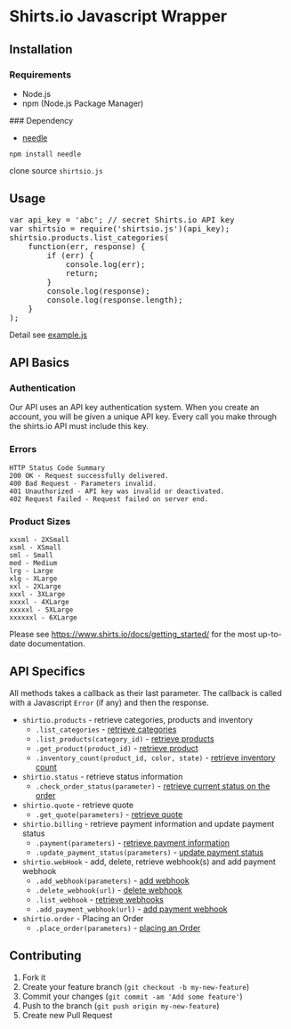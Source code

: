 # Shirts.io Javascript Wrapper


## Installation

### Requirements
<ul>
    <li>Node.js</li>
    <li>npm (Node.js Package Manager)</li>
</ul>
### Dependency
<ul>
    <li><a href="https://www.npmjs.org/package/needle">needle</a></li>
</ul>
<p><code>npm install needle</code></p>
<p>clone source <code>shirtsio.js</code></p>


## Usage
<pre>
var api_key = 'abc'; // secret Shirts.io API key
var shirtsio = require('shirtsio.js')(api_key);
shirtsio.products.list_categories(
    function(err, response) {
        if (err) {
            console.log(err);
            return;
        }
        console.log(response);
        console.log(response.length);
    }
);
</pre>
Detail see <a href="https://github.com/ooshirts/shirtsio-javascript/blob/master/test/example.js">example.js</a>


## API Basics

### Authentication

Our API uses an API key authentication system. When you create an account, you will be given a unique API key. Every call you make through the shirts.io API must include this key.

### Errors

    HTTP Status Code Summary
    200 OK - Request successfully delivered.
    400 Bad Request - Parameters invalid.
    401 Unauthorized - API key was invalid or deactivated.
    402 Request Failed - Request failed on server end.
    
### Product Sizes

    xxsml - 2XSmall
    xsml - XSmall
    sml - Small
    med - Medium
    lrg - Large
    xlg - XLarge
    xxl - 2XLarge
    xxxl - 3XLarge
    xxxxl - 4XLarge
    xxxxxl - 5XLarge
    xxxxxxl - 6XLarge

Please see https://www.shirts.io/docs/getting_started/ for the most up-to-date documentation.


## API Specifics

<p>
All methods takes a callback as their last parameter. The callback is called with a Javascript
<code>Error</code>
(if any) and then the response.
</p>
<ul>
<li><code>shirtio.products</code> - retrieve categories, products and inventory
    <ul>
    <li><code>.list_categories</code> - <a href="https://www.shirts.io/docs/products_reference/">retrieve categories</a></li>
    <li><code>.list_products(category_id)</code> - <a href="https://www.shirts.io/docs/products_reference/">retrieve products</a></li>
    <li><code>.get_product(product_id)</code> - <a href="https://www.shirts.io/docs/products_reference/">retrieve product</a></li>
    <li><code>.inventory_count(product_id, color, state)</code> - <a href="https://www.shirts.io/docs/products_reference/">retrieve inventory count</a></li>
    </ul>
</li>
<li><code>shirtio.status</code> - retrieve status information
    <ul><li><code>.check_order_status(parameter)</code> - <a href="https://www.shirts.io/docs/status_reference/">retrieve current status on the order</a></li></ul>
</li>
<li><code>shirtio.quote</code> - retrieve quote
    <ul><li><code>.get_quote(parameters)</code> - <a href="https://www.shirts.io/docs/quote_reference/">retrieve quote</a></li></ul>
</li>
<li><code>shirtio.billing</code> - retrieve payment information and update payment status
    <ul>
    <li><code>.payment(parameters)</code> - <a href="#">retrieve payment information</a></li>
    <li><code>.update_payment_status(parameters)</code> - <a href="#">update payment status</a></li>
    </ul>
</li>
<li><code>shirtio.webHook</code> - add, delete, retrieve webhook(s) and add payment webhook
    <ul>
       <li><code>.add_webhook(parameters)</code> - <a href="#">add webhook</a></li>
       <li><code>.delete_webhook(url)</code> - <a href="#">delete webhook</a></li>
       <li><code>.list_webhook</code> - <a href="#">retrieve webhooks</a></li>
       <li><code>.add_payment_webhook(url)</code> - <a href="#">add payment webhook</a></li>
    </ul>
</li>
<li><code>shirtio.order</code> - Placing an Order
    <ul><li><code>.place_order(parameters)</code> - <a href="https://www.shirts.io/docs/order_reference/">placing an Order</a></li></ul>
</li>
</ul>


## Contributing

1. Fork it
2. Create your feature branch (`git checkout -b my-new-feature`)
3. Commit your changes (`git commit -am 'Add some feature'`)
4. Push to the branch (`git push origin my-new-feature`)
5. Create new Pull Request
